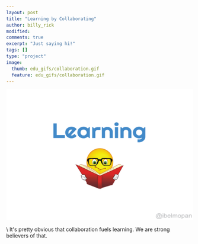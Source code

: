 ```yaml
---
layout: post
title: "Learning by Collaborating"
author: billy_rick
modified:
comments: true
excerpt: "Just saying hi!"
tags: []
type: "project"
image:
  thumb: edu_gifs/collaboration.gif
  feature: edu_gifs/collaboration.gif
---
```


![alt text](https://github.com/omarsar/omarsar.github.io/blob/master/images/edu_gifs/collaboration.gif?raw=true)

\\
It's pretty obvious that collaboration fuels learning. We are strong believers of that.
